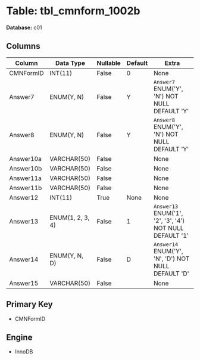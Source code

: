 # Table: tbl_cmnform_1002b

**Database:** c01

## Columns

| Column | Data Type | Nullable | Default | Extra |
|--------|-----------|----------|---------|-------|
| CMNFormID | INT(11) | False | 0 | None |
| Answer7 | ENUM(Y, N) | False | Y | `Answer7` ENUM('Y', 'N') NOT NULL DEFAULT 'Y' |
| Answer8 | ENUM(Y, N) | False | Y | `Answer8` ENUM('Y', 'N') NOT NULL DEFAULT 'Y' |
| Answer10a | VARCHAR(50) | False |  | None |
| Answer10b | VARCHAR(50) | False |  | None |
| Answer11a | VARCHAR(50) | False |  | None |
| Answer11b | VARCHAR(50) | False |  | None |
| Answer12 | INT(11) | True | None | None |
| Answer13 | ENUM(1, 2, 3, 4) | False | 1 | `Answer13` ENUM('1', '2', '3', '4') NOT NULL DEFAULT '1' |
| Answer14 | ENUM(Y, N, D) | False | D | `Answer14` ENUM('Y', 'N', 'D') NOT NULL DEFAULT 'D' |
| Answer15 | VARCHAR(50) | False |  | None |

## Primary Key
- CMNFormID

## Engine
- InnoDB

